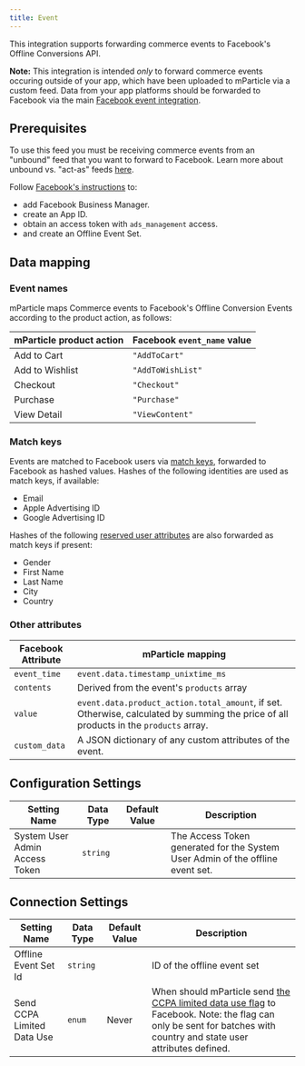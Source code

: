 ```yaml
---
title: Event
---
```


This integration supports forwarding commerce events to Facebook's Offline Conversions API.

**Note:** This integration is intended _only_ to forward commerce events occuring outside of your app, which have been uploaded to mParticle via a custom feed. Data from your app platforms should be forwarded to Facebook via the main [Facebook event integration](/integrations/facebook/event/).

## Prerequisites

To use this feed you must be receiving commerce events from an "unbound" feed that you want to forward to Facebook. Learn more about unbound vs. "act-as" feeds [here](/guides/feeds/#forwarding-data-from-feeds).

Follow [Facebook's instructions](https://developers.facebook.com/docs/marketing-api/offline-conversions/v3.2) to:
* add Facebook Business Manager.
* create an App ID.
* obtain an access token with `ads_management` access.
* and create an Offline Event Set.

## Data mapping

### Event names

mParticle maps Commerce events to Facebook's Offline Conversion Events according to the product action, as follows:

| mParticle product action | Facebook `event_name` value |
|  ----------------------  | --------------------- |
| Add to Cart | `"AddToCart"` |
| Add to Wishlist | `"AddToWishList"` |
| Checkout | `"Checkout"` |
| Purchase | `"Purchase"` |
| View Detail | `"ViewContent"` |

### Match keys

Events are matched to Facebook users via [match keys](https://developers.facebook.com/docs/marketing-api/offline-conversions/v3.2#match-keys), forwarded to Facebook as hashed values. Hashes of the following identities are used as match keys, if available:

* Email
* Apple Advertising ID
* Google Advertising ID

Hashes of the following [reserved user attributes](/developers/server/json-reference/#user_attributes) are also forwarded as match keys if present:

* Gender
* First Name
* Last Name
* City
* Country

### Other attributes

| Facebook Attribute | mParticle mapping |
| ------------------ | ----------------- |
| `event_time` | `event.data.timestamp_unixtime_ms` |
| `contents` | Derived from the event's `products` array |
| `value` | `event.data.product_action.total_amount`, if set. Otherwise, calculated by summing the price of all products in the `products` array. |
| `custom_data` | A JSON dictionary of any custom attributes of the event. |

## Configuration Settings

| Setting Name| Data Type | Default Value | Description |
|---|---|---|---|
| System User Admin Access Token | `string` | | The Access Token generated for the System User Admin of the offline event set.

## Connection Settings

| Setting Name| Data Type | Default Value | Description |
|---|---|---|---|
| Offline Event Set Id | `string` | <unset> | ID of the offline event set |
| Send CCPA Limited Data Use | `enum` | Never | When should mParticle send [the CCPA limited data use flag](https://developers.facebook.com/docs/marketing-apis/data-processing-options) to Facebook. Note: the flag can only be sent for batches with country and state user attributes defined. |

